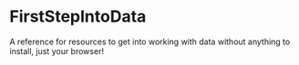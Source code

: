 # FirstStepIntoData
A reference for resources to get into working with data without anything to install, just your browser!

